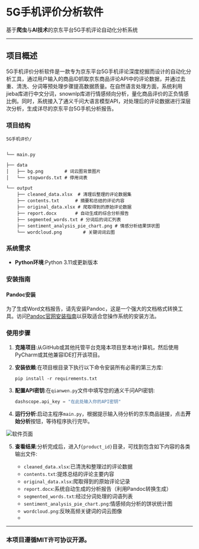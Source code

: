 # 5G手机评价分析软件

基于**爬虫**与**AI技术**的京东平台5G手机评论自动化分析系统



****

## 项目概述

5G手机评价分析软件是一款专为京东平台5G手机评论深度挖掘而设计的自动化分析工具，通过用户输入的商品ID抓取京东商品评论API中的评论数据，并通过去重、清洗、分词等预处理步骤提高数据质量。在自然语言处理方面，系统利用jieba库进行中文分词，snownlp库进行情感倾向分析，量化商品评价的正负情感比例。同时，系统接入了通义千问大语言模型API，对处理后的评论数据进行深层次分析，生成详尽的京东平台5G手机分析报告。

### 项目结构

```plaintext
5G手机评价/
        

└── main.py  

├── data
│   ├── bg.png        # 词云图背景图片
│   └── stopwords.txt # 停用词表

└── output
    ├── cleaned_data.xlsx  # 清理后整理的评论数据集
    ├── contents.txt      # 摘要和总结的评论内容
    ├── original_data.xlsx # 爬取得到的原始评论数据
    ├── report.docx       # 自动生成的综合分析报告
    ├── segmented_words.txt # 分词后的词汇列表
    ├── sentiment_analysis_pie_chart.png # 情感分析结果饼状图
    └── wordcloud.png        # 关键词词云图
```

### 系统需求
- **Python环境**:Python 3.11或更新版本

### 安装指南

#### Pandoc安装

为了生成Word文档报告，请先安装Pandoc，这是一个强大的文档格式转换工具。访问[Pandoc官网安装指南](https://pandoc.org/installing.html)以获取适合您操作系统的安装方法。

### 使用步骤

1. **克隆项目**:从GitHub或其他托管平台克隆本项目至本地计算机，然后使用PyCharm或其他兼容IDE打开该项目。

2. **安装依赖**:在项目根目录下执行以下命令安装所有必需的第三方库:
   ```shell
   pip install -r requirements.txt
   ```

3. **配置API密钥**:在`qianwen.py`文件中填写您的通义千问API密钥:
   ```python
   dashscope.api_key = "在此处输入你的API密钥"
   ```
4. **运行分析**:启动主程序`main.py`，根据提示输入待分析的京东商品链接，点击**开始分析**按钮，等待程序执行完毕。

![软件页面](https://i.072333.xyz/file/9ad0fa06251562efa158b.png)

5. **查看结果**:分析完成后，进入f`{product_id}`目录，可找到包含如下内容的各类输出文件:

   - `cleaned_data.xlsx`:已清洗和整理过的评论数据
   - `contents.txt`:提炼总结的评论主要内容
   - `original_data.xlsx`:爬取得到的原始评论记录
   - `report.docx`:系统自动生成的分析报告（利用Pandoc转换生成）
   - `segmented_words.txt`:经过分词处理的词语列表
   - `sentiment_analysis_pie_chart.png`:情感倾向分析的饼状统计图
   - `wordcloud.png`:反映高频关键词的词云图像
   - 
****
### 本项目遵循MIT许可协议开源。